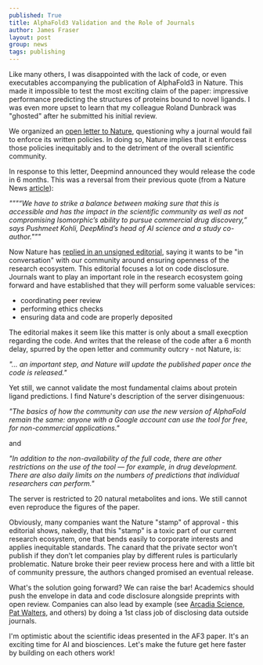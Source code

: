 ```yaml
---
published: True
title: AlphaFold3 Validation and the Role of Journals
author: James Fraser
layout: post
group: news
tags: publishing
---
```

Like many others, I was disappointed with the lack of code, or even executables accompanying the publication of AlphaFold3 in Nature. This made it impossible to test the most exciting claim of the paper: impressive performance predicting the structures of proteins bound to novel ligands. I was even more upset to learn that my colleague Roland Dunbrack was "ghosted" after he submitted his initial review.

We organized an [open letter to Nature](https://zenodo.org/records/11206103), questioning why a journal would fail to enforce its written policies. In doing so, Nature implies that it enforcess those policies inequitably and to the detriment of the overall scientific community. 

In response to this letter, Deepmind announced they would release the code in 6 months. This was a reversal from their previous quote (from a Nature News [article](https://www.nature.com/articles/d41586-024-01383-z)):

*"""“We have to strike a balance between making sure that this is accessible and has the impact in the scientific community as well as not compromising Isomorphic’s ability to pursue commercial drug discovery,” says Pushmeet Kohli, DeepMind’s head of AI science and a study co-author."""*

Now Nature has [replied in an unsigned editorial](https://www.nature.com/articles/d41586-024-01463-0), saying it wants to be "in conversation" with our community around ensuring openness of the research ecosystem. This editorial focuses a lot on code disclosure. Journals want to play an important role in the research ecosystem going forward and have established that they will perform some valuable services:

* coordinating peer review
* performing ethics checks
* ensuring data and code are properly deposited

The editorial makes it seem like this matter is only about a small execption regarding the code. And writes that the release of the code after a 6 month delay, spurred by the open letter and community outcry - not Nature, is:

*"... an important step, and Nature will update the published paper once the code is released."*

Yet still, we cannot validate the most fundamental claims about protein ligand predictions. I find Nature's description of the server disingenuous: 

*"The basics of how the community can use the new version of AlphaFold remain the same: anyone with a Google account can use the tool for free, for non-commercial applications."*

and 

*"In addition to the non-availability of the full code, there are other restrictions on the use of the tool — for example, in drug development. There are also daily limits on the numbers of predictions that individual researchers can perform."*


The server is restricted to 20 natural metabolites and ions. We still cannot even reproduce the figures of the paper. 

Obviously, many companies want the Nature "stamp" of approval - this editorial shows, nakedly, that this "stamp" is a toxic part of our current research ecosystem, one that bends easily to corporate interests and applies inequitable standards. The canard that the private sector won’t publish if they don’t let companies play by different rules is particularly problematic. Nature broke their peer review process here and with a little bit of community pressure, the authors changed promised an eventual release.


 What's the solution going forward? We can raise the bar! Academics should push the envelope in data and code disclosure alongside preprints with open review. Companies can also lead by example (see [Arcadia Science](https://research.arcadiascience.com/), [Pat Walters](https://github.com/PatWalters/practical_cheminformatics_tutorials), and others) by doing a 1st class job of disclosing data outside journals.

I'm optimistic about the scientific ideas presented in the AF3 paper. It's an exciting time for AI and biosciences. Let's make the future get here faster by building on each others work!